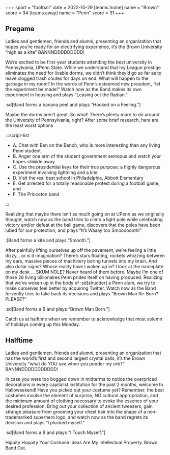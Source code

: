 +++
sport = "football"
date = 2022-10-29
[teams.home]
name = "Brown"
score = 34
[teams.away]
name = "Penn"
score = 31
+++

## Pregame

Ladies and gentlemen, friends and alumni, presenting an organization that hopes you’re ready for an electrifying experience, it’s the Brown University “high as a kite” BANNNDDDDDDDDD!

We’re excited to be first-year students attending the best university in Pennsylvania, UPenn State. While we understand that Ivy League prestige eliminates the need for livable dorms, we didn’t think they’d go so far as to leave clogged trash chutes for days on end. What will happen to the garbage in my room? In the words of Penn’s esteemed new president, “let the experiment be made!” Watch now as the Band makes its own experiment in housing and plays “Leasing out the Radian.”

:sd[Band forms a banana peel and plays “Hooked on a Feeling.”]

Maybe the dorms aren’t great. So what! There’s plenty more to do around the University of Pennsylvania, right? After some brief research, here are the least worst options

:::script-list

- A. Chat with Ben on the Bench, who is more interesting than any living Penn student
- B. Anger one arm of the student government sextopus and watch your hopes sliiiiiide away
- C. Use the presidential keys for their true purpose: a highly dangerous experiment involving lightning and a kite
- D. Visit the real best school in Philadelphia, Abbott Elementary
- E. Get arrested for a totally reasonable protest during a football game, and
- F. The Princeton band

:::

Realizing that maybe there isn’t as much going on at UPenn as we originally thought, watch now as the band tries to climb a light pole while celebrating victory and/or defeat at the ball game, discovers that the poles have been lubed for our protection, and plays “It’s Waaay too Smooooooth!”

:[Band forms a kite and plays “Smooth.”]

After painfully lifting ourselves up off the pavement, we’re feeling a little dizzy… or is it imagination? There’s stars floating, rockets whizzing between my ears, massive pieces of machinery boring tunnels into my brain. And also dollar signs? Whose reality have I woken up in? I look at the nameplate on my desk … SKUM NOLE? Never heard of them before. Maybe I’m one of those 28 living billionaires Penn prides itself on having produced. Realizing that we’ve woken up in the body of :sd[shudder] a Penn alum, we try to make ourselves feel better by acquiring Twitter. Watch now as the Band fervently tries to take back its decisions and plays “Brown Man Re-Born? PLEASE?”

:sd[Band forms a B and plays “Brown Man Born.”]

Catch us at halftime when we remember to acknowledge that most solemn of holidays coming up this Monday.

## Halftime

Ladies and gentlemen, friends and alumni, presenting an organization that has the world’s first and second largest crystal balls, it’s the Brown University “what do YOU see when you ponder my orb?” BANNNDDDDDDDDDDD!

In case you were too bogged down in midterms to notice the overpriced decorations in every capitalist institution for the past 2 months, welcome to Halloweekend! Have you picked out your costume yet? Remember, the best costumes involve the element of surprise, NO cultural appropriation, and the minimum amount of clothing necessary to evoke the essence of your desired profession. Bring out your collection of ancient tweezers, gain strange pleasure from grooming your chest hair into the shape of a non-trademarked superhero logo, and watch now as the band regrets its decision and plays “I plucked myself.”

:sd[Band forms a B and plays “I Touch Myself.”]

Hippity Hoppity Your Costume Ideas Are My Intellectual Property. Brown Band Out.
